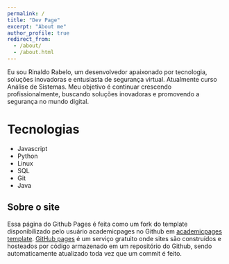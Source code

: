 ```yaml
---
permalink: /
title: "Dev Page"
excerpt: "About me"
author_profile: true
redirect_from: 
  - /about/
  - /about.html
---
```


Eu sou Rinaldo Rabelo, um desenvolvedor apaixonado por tecnologia, soluções inovadoras e entusiasta de segurança virtual. Atualmente curso Análise de Sistemas. Meu objetivo é continuar crescendo profissionalmente, buscando soluções inovadoras e promovendo a segurança no mundo digital.

Tecnologias
======
- Javascript
- Python
- Linux
- SQL
- Git
- Java

Sobre o site
------
Essa página do Github Pages é feita como um fork do template disponibilizado pelo usuário academicpages no Github em [academicpages template](https://github.com/academicpages/academicpages.github.io). [GitHub pages](https://pages.github.com) é um serviço gratuito onde sites são construídos e hosteados por código armazenado em um repositório do Github, sendo automaticamente atualizado toda vez que um commit é feito.
